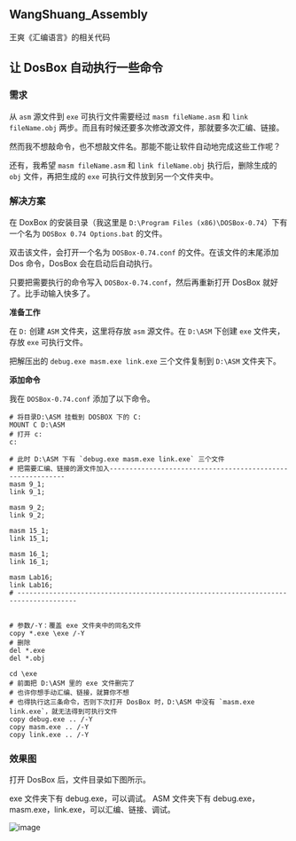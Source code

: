 ## WangShuang_Assembly
王爽《汇编语言》的相关代码

## 让 DosBox 自动执行一些命令
### 需求
从 `asm` 源文件到 `exe` 可执行文件需要经过 `masm fileName.asm` 和 `link fileName.obj` 两步。而且有时候还要多次修改源文件，那就要多次汇编、链接。

然而我不想敲命令，也不想敲文件名。那能不能让软件自动地完成这些工作呢？

还有，我希望 `masm fileName.asm` 和 `link fileName.obj` 执行后，删除生成的 `obj` 文件，再把生成的 `exe` 可执行文件放到另一个文件夹中。


### 解决方案
在 DoxBox 的安装目录（我这里是 `D:\Program Files (x86)\DOSBox-0.74`）下有一个名为 `DOSBox 0.74 Options.bat` 的文件。

双击该文件，会打开一个名为 `DOSBox-0.74.conf` 的文件。在该文件的末尾添加 Dos 命令，DosBox 会在启动后自动执行。

只要把需要执行的命令写入 `DOSBox-0.74.conf`，然后再重新打开 DosBox 就好了。比手动输入快多了。

**准备工作**

在 `D:` 创建 `ASM` 文件夹，这里将存放 `asm` 源文件。在 `D:\ASM` 下创建 `exe` 文件夹，存放 `exe` 可执行文件。

把解压出的 `debug.exe masm.exe link.exe` 三个文件复制到 `D:\ASM` 文件夹下。



**添加命令**

我在 `DOSBox-0.74.conf` 添加了以下命令。

```
# 将目录D:\ASM 挂载到 DOSBOX 下的 C:
MOUNT C D:\ASM
# 打开 c:
c:

# 此时 D:\ASM 下有 `debug.exe masm.exe link.exe` 三个文件
# 把需要汇编、链接的源文件加入-----------------------------------------------------------
masm 9_1;
link 9_1;

masm 9_2;
link 9_2;

masm 15_1;
link 15_1;

masm 16_1;
link 16_1;

masm Lab16;
link Lab16;
# -------------------------------------------------------------------------------------


# 参数/-Y：覆盖 exe 文件夹中的同名文件
copy *.exe \exe /-Y
# 删除
del *.exe
del *.obj

cd \exe
# 前面把 D:\ASM 里的 exe 文件删完了
# 也许你想手动汇编、链接，就算你不想
# 也得执行这三条命令，否则下次打开 DosBox 时，D:\ASM 中没有 `masm.exe link.exe`，就无法得到可执行文件
copy debug.exe .. /-Y
copy masm.exe .. /-Y
copy link.exe .. /-Y
```

### 效果图
打开 DosBox 后，文件目录如下图所示。

exe 文件夹下有 debug.exe，可以调试。
ASM 文件夹下有 debug.exe，masm.exe，link.exe，可以汇编、链接、调试。

![image](https://user-images.githubusercontent.com/82639844/192931247-df82887b-88e0-430f-b59c-3f87f721c297.png)
